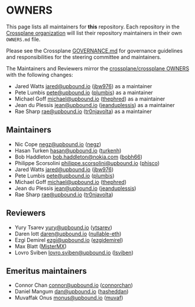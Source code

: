 # OWNERS

This page lists all maintainers for **this** repository. Each repository in the [Crossplane
organization](https://github.com/crossplane/) will list their repository maintainers in their own
`OWNERS.md` file.

Please see the Crossplane
[GOVERNANCE.md](https://github.com/crossplane/crossplane/blob/main/GOVERNANCE.md) for governance
guidelines and responsibilities for the steering committee and maintainers.

The Maintainers and Reviewers mirror the [crossplane/crossplane OWNERS](https://github.com/crossplane/crossplane/blob/main/OWNERS.md) with the following changes:

* Jared Watts <jared@upbound.io> ([jbw976](https://github.com/jbw976)) as a maintainer
* Pete Lumbis <pete@upbound.io> ([plumbis](https://github.com/plumbis)) as a maintainer
* Michael Goff <michael@upbound.io> ([thephred](https://github.com/thephred)) as a maintainer
* Jean du Plessis <jean@upbound.io> ([jeanduplessis](https://github.com/jeanduplessis)) as a maintainer
* Rae Sharp <rae@upbound.io> ([tr0njavolta](https://github.com/tr0njavolta)) as a maintainer

## Maintainers

* Nic Cope <negz@upbound.io> ([negz](https://github.com/negz))
* Hasan Turken <hasan@upbound.io> ([turkenh](https://github.com/turkenh))
* Bob Haddleton <bob.haddleton@nokia.com> ([bobh66](https://github.com/bobh66))
* Philippe Scorsolini <philippe.scorsolini@upbound.io> ([phisco](https://github.com/phisco))
* Jared Watts <jared@upbound.io> ([jbw976](https://github.com/jbw976))
* Pete Lumbis <pete@upbound.io> ([plumbis](https://github.com/plumbis))
* Michael Goff <michael@upbound.io> ([thephred](https://github.com/thephred))
* Jean du Plessis <jean@upbound.io> ([jeanduplessis](https://github.com/jeanduplessis))
* Rae Sharp <rae@upbound.io> ([tr0njavolta](https://github.com/tr0njavolta))

## Reviewers

* Yury Tsarev <yury@upbound.io> ([ytsarev](https://github.com/ytsarev))
* Daren Iott <daren@upbound.io> ([nullable-eth](https://github.com/nullable-eth))
* Ezgi Demirel <ezgi@upbound.io> ([ezgidemirel](https://github.com/ezgidemirel))
* Max Blatt ([MisterMX](https://github.com/MisterMX))
* Lovro Sviben <lovro.sviben@upbound.io> ([lsviben](https://github.com/lsviben))

## Emeritus maintainers

* Connor Chan <connor@upbound.io> ([connorchan](https://github.com/connorchan))
* Daniel Mangum <dan@upbound.io> ([hasheddan](https://github.com/hasheddan))
* Muvaffak Onus <monus@upbound.io> ([muvaf](https://github.com/muvaf))